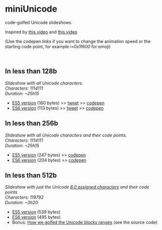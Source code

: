 miniUnicode
==

code-golfed Unicode slideshows

Inspired by [this video](https://vimeo.com/36132600) and [this video](https://vimeo.com/48858289)

(Use the codepen links if you want to change the animation speed or the starting code point, for example i=0x1f600 for emoji)

<br>

In less than 128b
---

*Slideshow with all Unicode characters.*
<br>
*Characters: 1114111*
<br>
*Duration: ~25h15*

- [ES5 version](http://xem.github.io/miniUnicode/1-es5.html) (160 bytes) >> [tweet](https://twitter.com/MaximeEuziere/status/680290363077189632) >> [codepen](http://codepen.io/xem/pen/JGRyYq)
- [ES6 version](http://xem.github.io/miniUnicode/1-es6.html) (113 bytes) >> [tweet](https://twitter.com/MaximeEuziere/status/680093592598245376) >> [codepen](http://codepen.io/xem/pen/eJdvdP)


In less than 256b
---

*Slideshow with all Unicode characters and their code points.*
<br>
*Characters: 1114111*
<br>
*Duration: ~25h15*

- [ES5 version](http://xem.github.io/miniUnicode/2-es5.html) (247 bytes) >> [codepen](http://codepen.io/xem/pen/dGONMe)
- [ES6 version](http://xem.github.io/miniUnicode/2-es6.html) (204 bytes) >> [codepen](http://codepen.io/xem/pen/WroRxN)

In less than 512b
---

*Slideshow with just the Unicode [8.0 assigned characters](http://www.unicode.org/Public/UNIDATA/Blocks.txt) and their code points*
<br>
*Characters: 119792*
<br>
*Duration: ~3h20*

- [ES5 version](http://xem.github.io/miniUnicode/3-es5.html) (539 bytes)
- [ES6 version](http://xem.github.io/miniUnicode/3-es6.html) (495 bytes)
- Bonus: [How we golfed the Unicode blocks ranges](http://xem.github.io/miniUnicode/3-ranges.html) (see the source code)